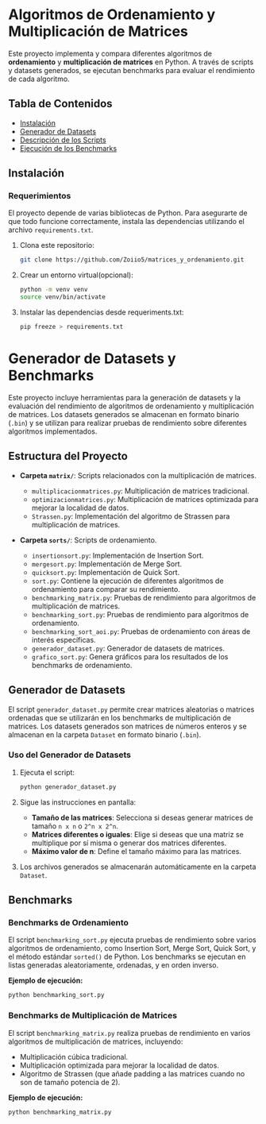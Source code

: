 # Algoritmos de Ordenamiento y Multiplicación de Matrices

Este proyecto implementa y compara diferentes algoritmos de **ordenamiento** y **multiplicación de matrices** en Python. A través de scripts y datasets generados, se ejecutan benchmarks para evaluar el rendimiento de cada algoritmo.

## Tabla de Contenidos
- [Instalación](#instalación)
- [Generador de Datasets](#generador-de-datasets)
- [Descripción de los Scripts](#descripción-de-los-scripts)
- [Ejecución de los Benchmarks](#ejecución-de-los-benchmarks)

## Instalación

### Requerimientos
El proyecto depende de varias bibliotecas de Python. Para asegurarte de que todo funcione correctamente, instala las dependencias utilizando el archivo `requirements.txt`.


1. Clona este repositorio:
   ```bash
   git clone https://github.com/Zoiio5/matrices_y_ordenamiento.git

2. Crear un entorno virtual(opcional):
   ```bash
   python -m venv venv
   source venv/bin/activate

3. Instalar las dependencias desde requeriments.txt:
   ```bash
   pip freeze > requirements.txt

# Generador de Datasets y Benchmarks

Este proyecto incluye herramientas para la generación de datasets y la evaluación del rendimiento de algoritmos de ordenamiento y multiplicación de matrices. Los datasets generados se almacenan en formato binario (`.bin`) y se utilizan para realizar pruebas de rendimiento sobre diferentes algoritmos implementados.

## Estructura del Proyecto

- **Carpeta `matrix/`**: Scripts relacionados con la multiplicación de matrices.
  - `multiplicacionmatrices.py`: Multiplicación de matrices tradicional.
  - `optimizacionmatrices.py`: Multiplicación de matrices optimizada para mejorar la localidad de datos.
  - `Strassen.py`: Implementación del algoritmo de Strassen para multiplicación de matrices.

- **Carpeta `sorts/`**: Scripts de ordenamiento.
  - `insertionsort.py`: Implementación de Insertion Sort.
  - `mergesort.py`: Implementación de Merge Sort.
  - `quicksort.py`: Implementación de Quick Sort.
  - `sort.py`: Contiene la ejecución de diferentes algoritmos de ordenamiento para comparar su rendimiento.
  - `benchmarking_matrix.py`: Pruebas de rendimiento para algoritmos de multiplicación de matrices.
  - `benchmarking_sort.py`: Pruebas de rendimiento para algoritmos de ordenamiento.
  - `benchmarking_sort_aoi.py`: Pruebas de ordenamiento con áreas de interés específicas.
  - `generador_dataset.py`: Generador de datasets de matrices.
  - `grafico_sort.py`: Genera gráficos para los resultados de los benchmarks de ordenamiento.

## Generador de Datasets

El script `generador_dataset.py` permite crear matrices aleatorias o matrices ordenadas que se utilizarán en los benchmarks de multiplicación de matrices. Los datasets generados son matrices de números enteros y se almacenan en la carpeta `Dataset` en formato binario (`.bin`).

### Uso del Generador de Datasets

1. Ejecuta el script:
    ```bash
    python generador_dataset.py
    ```

2. Sigue las instrucciones en pantalla:
    - **Tamaño de las matrices**: Selecciona si deseas generar matrices de tamaño `n x n` o `2^n x 2^n`.
    - **Matrices diferentes o iguales**: Elige si deseas que una matriz se multiplique por sí misma o generar dos matrices diferentes.
    - **Máximo valor de n**: Define el tamaño máximo para las matrices.

3. Los archivos generados se almacenarán automáticamente en la carpeta `Dataset`.

## Benchmarks

### Benchmarks de Ordenamiento

El script `benchmarking_sort.py` ejecuta pruebas de rendimiento sobre varios algoritmos de ordenamiento, como Insertion Sort, Merge Sort, Quick Sort, y el método estándar `sorted()` de Python. Los benchmarks se ejecutan en listas generadas aleatoriamente, ordenadas, y en orden inverso.

**Ejemplo de ejecución:**

```bash
python benchmarking_sort.py
```
### Benchmarks de Multiplicación de Matrices
El script `benchmarking_matrix.py` realiza pruebas de rendimiento en varios algoritmos de multiplicación de matrices, incluyendo:

- Multiplicación cúbica tradicional.
- Multiplicación optimizada para mejorar la localidad de datos.
- Algoritmo de Strassen (que añade padding a las matrices cuando no son de tamaño potencia de 2).

**Ejemplo de ejecución:**

```bash
python benchmarking_matrix.py
```


